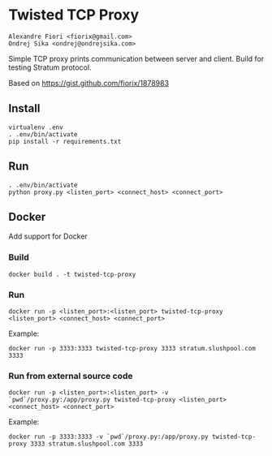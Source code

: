 # Twisted TCP Proxy

    Alexandre Fiori <fiorix@gmail.com>
    Ondrej Sika <ondrej@ondrejsika.com>

Simple TCP proxy prints communication between server and client. Build for testing Stratum protocol.

Based on <https://gist.github.com/fiorix/1878983>


## Install

```
virtualenv .env
. .env/bin/activate
pip install -r requirements.txt
```

## Run

```
. .env/bin/activate
python proxy.py <listen_port> <connect_host> <connect_port>
```

## Docker

Add support for Docker

### Build

```
docker build . -t twisted-tcp-proxy
```

### Run

```
docker run -p <listen_port>:<listen_port> twisted-tcp-proxy <listen_port> <connect_host> <connect_port>
```

Example:

```
docker run -p 3333:3333 twisted-tcp-proxy 3333 stratum.slushpool.com 3333
```

### Run from external source code

```
docker run -p <listen_port>:<listen_port> -v `pwd`/proxy.py:/app/proxy.py twisted-tcp-proxy <listen_port> <connect_host> <connect_port>
```

Example:

```
docker run -p 3333:3333 -v `pwd`/proxy.py:/app/proxy.py twisted-tcp-proxy 3333 stratum.slushpool.com 3333
```
